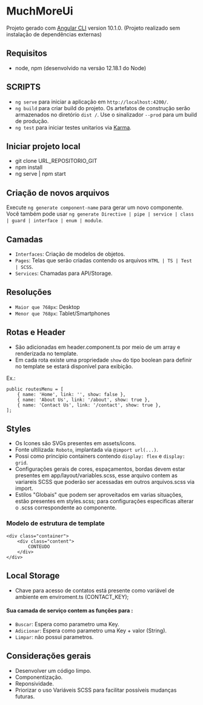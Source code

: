 
# MuchMoreUi
Projeto gerado com [Angular CLI](https://github.com/angular/angular-cli) version 10.1.0.
(Projeto realizado sem instalação de dependências externas)

## Requisitos
* node, npm (desenvolvido na versão 12.18.1 do Node) 

## SCRIPTS
- `ng serve` para iniciar a aplicação em `http://localhost:4200/`.
- `ng build` para criar build do projeto. Os artefatos de construção serão armazenados no diretório `dist /`. Use o sinalizador `--prod` para um build de produção.
- `ng test` para iniciar testes unitarios via [Karma](https://karma-runner.github.io).

## Iniciar projeto local
- git clone URL_REPOSITORIO_GIT
- npm install
- ng serve | npm start

## Criação de novos arquivos
Execute `ng generate component-name` para gerar um novo componente. Você também pode usar `ng generate Directive | pipe | service | class | guard | interface | enum | module`.

## Camadas
- `Interfaces`: Criação de modelos de objetos.
- `Pages`: Telas que serão criadas contendo os arquivos `HTML | TS | Test | SCSS`.
- `Services`: Chamadas para API/Storage.

## Resoluções
- `Maior que 768px`: Desktop
- `Menor que 768px`: Tablet/Smartphones

## Rotas e Header
- São adicionadas em header.component.ts por meio de um array e renderizada no template.
- Em cada rota existe uma propriedade `show` do tipo boolean para definir no template se estará disponível para exibição.

Ex.:

    public routesMenu = [
        { name: 'Home', link: '', show: false },
        { name: 'About Us', link: '/about', show: true },
        { name: 'Contact Us', link: '/contact', show: true },
    ];

## Styles
- Os Icones são SVGs presentes em assets/icons.
- Fonte ultilizada: `Roboto`, implantada via `@import url(...)`.
- Possi como principio containers contendo `display: flex` e `display: grid`.
- Configurações gerais de cores, espaçamentos, bordas devem estar presentes em app/layout/variables.scss,
  esse arquivo contem as variareis SCSS que poderão ser acessadas em outros arquivos.scss via import.
- Estilos "Globais" que podem ser aproveitados em varias situações, estão presentes em styles.scss;
  para configurações especificas alterar o .scss correspondente ao componente.

### Modelo de estrutura de template 

    <div class="container"> 
        <div class="content">
            CONTEUDO
        </div>
    </div>

## Local Storage
- Chave para acesso de contatos está presente como variável de ambiente em enviroment.ts (CONTACT_KEY);

#### Sua camada de serviço contem as funções para :
* `Buscar`: Espera como parametro uma Key.
* `Adicionar`: Espera como parametro uma Key + valor (String).
* `Limpar`: não possui parametros.

## Considerações gerais
- Desenvolver um código limpo.
- Componentização.
- Reponsividade.
- Priorizar o uso Variáveis SCSS para facilitar possíveis mudanças futuras.